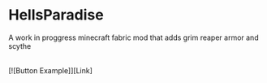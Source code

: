 # HellsParadise
A work in proggress minecraft fabric mod that adds grim reaper armor and scythe

<br>
[![Button Example]][Link]
</br>
